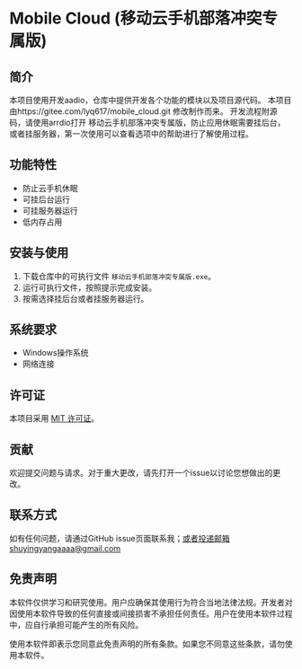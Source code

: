 # Mobile Cloud (移动云手机部落冲突专属版)

## 简介
本项目使用开发aadio，仓库中提供开发各个功能的模块以及项目源代码。
本项目由https://gitee.com/lyq617/mobile_cloud.git
修改制作而来。
开发流程附源码，请使用arrdio打开
移动云手机部落冲突专属版，防止应用休眠需要挂后台，或者挂服务器，第一次使用可以查看选项中的帮助进行了解使用过程。

## 功能特性
- 防止云手机休眠
- 可挂后台运行
- 可挂服务器运行
- 低内存占用

## 安装与使用
1. 下载仓库中的可执行文件 `移动云手机部落冲突专属版.exe`。
2. 运行可执行文件，按照提示完成安装。
3. 按需选择挂后台或者挂服务器运行。

## 系统要求
- Windows操作系统
- 网络连接

## 许可证
本项目采用 [MIT 许可证](LICENSE)。

## 贡献
欢迎提交问题与请求。对于重大更改，请先打开一个issue以讨论您想做出的更改。

## 联系方式
如有任何问题，请通过GitHub issue页面联系我；或者投递邮箱shuyingyangaaaa@gmail.com

## 免责声明

本软件仅供学习和研究使用。用户应确保其使用行为符合当地法律法规。开发者对因使用本软件导致的任何直接或间接损害不承担任何责任。用户在使用本软件过程中，应自行承担可能产生的所有风险。

使用本软件即表示您同意此免责声明的所有条款。如果您不同意这些条款，请勿使用本软件。
